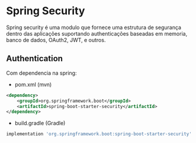 # Spring Security 

Spring security é uma modulo que fornece uma estrutura de segurança dentro das aplicações suportando authenticações baseadas em memoria, banco de dados, OAuth2, JWT, e outros.

## Authentication

Com dependencia na spring:

- pom.xml (mvn)
```xml
<dependency>
    <groupId>org.springframework.boot</groupId>
    <artifactId>spring-boot-starter-security</artifactId>
</dependency>
```
- build.gradle (Gradle)

```gradle
implementation 'org.springframework.boot:spring-boot-starter-security'
```

